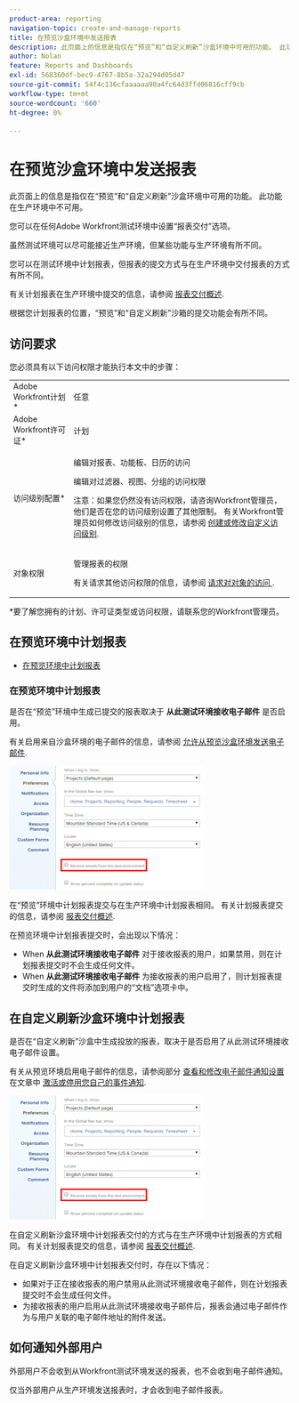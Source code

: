 ```yaml
---
product-area: reporting
navigation-topic: create-and-manage-reports
title: 在预览沙盒环境中发送报表
description: 此页面上的信息是指仅在“预览”和“自定义刷新”沙盒环境中可用的功能。 此功能在生产环境中不可用。
author: Nolan
feature: Reports and Dashboards
exl-id: 568360df-bec9-4767-8b5a-32a294d05d47
source-git-commit: 54f4c136cfaaaaaa90a4fc64d3ffd06816cff9cb
workflow-type: tm+mt
source-wordcount: '660'
ht-degree: 0%

---
```


# 在预览沙盒环境中发送报表

此页面上的信息是指仅在“预览”和“自定义刷新”沙盒环境中可用的功能。 此功能在生产环境中不可用。

您可以在任何Adobe Workfront测试环境中设置“报表交付”选项。

<!--
<p data-mc-conditions="QuicksilverOrClassic.Draft mode">For information about the Workfront test environments, see the "Workfront Testing Environments" section. (NOTE:&nbsp;drafted - link this section)</p>
-->

虽然测试环境可以尽可能接近生产环境，但某些功能与生产环境有所不同。

您可以在测试环境中计划报表，但报表的提交方式与在生产环境中交付报表的方式有所不同。

有关计划报表在生产环境中提交的信息，请参阅 [报表交付概述](../../../reports-and-dashboards/reports/creating-and-managing-reports/set-up-report-deliveries.md).

根据您计划报表的位置，“预览”和“自定义刷新”沙箱的提交功能会有所不同。

## 访问要求

您必须具有以下访问权限才能执行本文中的步骤：

<table style="table-layout:auto"> 
 <col> 
 <col> 
 <tbody> 
  <tr> 
   <td role="rowheader">Adobe Workfront计划*</td> 
   <td> <p>任意</p> </td> 
  </tr> 
  <tr> 
   <td role="rowheader">Adobe Workfront许可证*</td> 
   <td> <p>计划 </p> </td> 
  </tr> 
  <tr> 
   <td role="rowheader">访问级别配置*</td> 
   <td> <p>编辑对报表、功能板、日历的访问</p> <p>编辑对过滤器、视图、分组的访问权限</p> <p>注意：如果您仍然没有访问权限，请咨询Workfront管理员，他们是否在您的访问级别设置了其他限制。 有关Workfront管理员如何修改访问级别的信息，请参阅 <a href="../../../administration-and-setup/add-users/configure-and-grant-access/create-modify-access-levels.md" class="MCXref xref">创建或修改自定义访问级别</a>.</p> </td> 
  </tr> 
  <tr> 
   <td role="rowheader">对象权限</td> 
   <td> <p>管理报表的权限</p> <p>有关请求其他访问权限的信息，请参阅 <a href="../../../workfront-basics/grant-and-request-access-to-objects/request-access.md" class="MCXref xref">请求对对象的访问 </a>.</p> </td> 
  </tr> 
 </tbody> 
</table>

&#42;要了解您拥有的计划、许可证类型或访问权限，请联系您的Workfront管理员。

## 在预览环境中计划报表

* [在预览环境中计划报表](#schedule-reports-in-the-preview-environment)

### 在预览环境中计划报表

是否在“预览”环境中生成已提交的报表取决于 **从此测试环境接收电子邮件** 是否启用。

有关启用来自沙盒环境的电子邮件的信息，请参阅 [允许从预览沙盒环境发送电子邮件](../../../workfront-basics/using-notifications/enable-delivery-emails-from-preview-sandbox-environment.md).

![](assets/receive-emails-from-sandbox-setting-edit-350x223.png)

在“预览”环境中计划报表提交与在生产环境中计划报表相同。 有关计划报表提交的信息，请参阅 [报表交付概述](../../../reports-and-dashboards/reports/creating-and-managing-reports/set-up-report-deliveries.md).

在预览环境中计划报表提交时，会出现以下情况：

* When **从此测试环境接收电子邮件** 对于接收报表的用户，如果禁用，则在计划报表提交时不会生成任何文件。
* When **从此测试环境接收电子邮件** 为接收报表的用户启用了，则计划报表提交时生成的文件将添加到用户的“文档”选项卡中。

## 在自定义刷新沙盒环境中计划报表

是否在“自定义刷新”沙盒中生成投放的报表，取决于是否启用了从此测试环境接收电子邮件设置。

有关从预览环境启用电子邮件的信息，请参阅部分 [查看和修改电子邮件通知设置](../../../workfront-basics/using-notifications/activate-or-deactivate-your-own-event-notifications.md#view) 在文章中 [激活或停用您自己的事件通知](../../../workfront-basics/using-notifications/activate-or-deactivate-your-own-event-notifications.md).

![](assets/receive-emails-from-sandbox-setting-edit-350x223.png)

在自定义刷新沙盒环境中计划报表交付的方式与在生产环境中计划报表的方式相同。 有关计划报表提交的信息，请参阅 [报表交付概述](../../../reports-and-dashboards/reports/creating-and-managing-reports/set-up-report-deliveries.md).

在自定义刷新沙盒环境中计划报表交付时，存在以下情况：

* 如果对于正在接收报表的用户禁用从此测试环境接收电子邮件，则在计划报表提交时不会生成任何文件。
* 为接收报表的用户启用从此测试环境接收电子邮件后，报表会通过电子邮件作为与用户关联的电子邮件地址的附件发送。

## 如何通知外部用户

外部用户不会收到从Workfront测试环境发送的报表，也不会收到电子邮件通知。

仅当外部用户从生产环境发送报表时，才会收到电子邮件报表。
